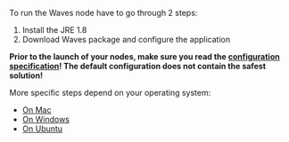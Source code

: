 To run the Waves node have to go through 2 steps:

1. Install the JRE 1.8
2. Download Waves package and configure the application

**Prior to the launch of your nodes, make sure you read the **[**configuration specification**](https://waves-platform.gitbooks.io/wavesdocs/content/guidelines/how-to-configure-a-node.html)**! The default configuration does not contain the safest solution!**

More specific steps depend on your operating system:

* [On Mac](https://waves-platform.gitbooks.io/wavesdocs/content/guidelines/how-to-install-a-node/on-mac.html)
* [On Windows](https://waves-platform.gitbooks.io/wavesdocs/content/guidelines/how-to-install-a-node/on-windows.html)
* [On Ubuntu](https://waves-platform.gitbooks.io/wavesdocs/content/guidelines/how-to-install-a-node/on-ubuntu.html)



